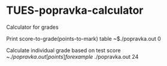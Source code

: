 # TUES-popravka-calculator
Calculator for grades

Print score-to-grade(points-to-mark) table
~$./popravka.out 0

Calculate individual grade based on test score
~$./popravka.out [points]
for example
~$./popravka.out 24
